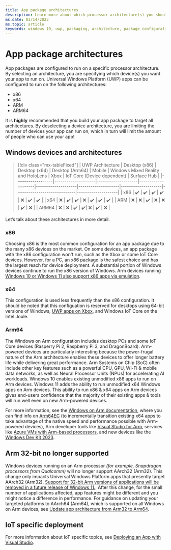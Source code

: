 ```yaml
---
title: App package architectures
description: Learn more about which processor architecture(s) you should use when building your UWP app package.
ms.date: 03/14/2023
ms.topic: article
keywords: windows 10, uwp, packaging, architecture, package configuration
---
```


# App package architectures

App packages are configured to run on a specific processor architecture. By selecting an architecture, you are specifying which device(s) you want your app to run on. Universal Windows Platform (UWP) apps can be configured to run on the following architectures:
- x86
- x64
- ARM
- ARM64

It is **highly** recommended that you build your app package to target all architectures. By deselecting a device architecture, you are limiting the number of devices your app can run on, which in turn will limit the amount of people who can use your app!

## Windows devices and architectures

> [!div class="mx-tableFixed"]
| UWP Architecture | Desktop (x86)      | Desktop (x64)      | Desktop (Arm64)      | Mobile             | Windows Mixed Reality and HoloLens           | Xbox               | IoT Core (Device dependent) | Surface Hub        |
|------------------|--------------------|--------------------|--------------------|--------------------|--------------------|--------------------|-----------------------------|--------------------|
| x86              | :heavy_check_mark: | :heavy_check_mark: | :heavy_check_mark: | :heavy_check_mark:  | :x:                | :heavy_check_mark:          | :heavy_check_mark: |
| x64              | :x:                | :heavy_check_mark: | :heavy_check_mark: | :x:                 | :heavy_check_mark: | :heavy_check_mark:          | :heavy_check_mark: |
| ARM               | :x:                | :x:                | :heavy_check_mark: | :x:                | :x:                | :heavy_check_mark:          | :x:                |
| ARM64              | :x:                | :x:                | :heavy_check_mark: | :heavy_check_mark:| :x:                | :heavy_check_mark:          | :x:                |

Let’s talk about these architectures in more detail.

### x86

Choosing x86 is the most common configuration for an app package due to the many x86 devices on the market. On some devices, an app package with the x86 configuration won't run, such as the Xbox or some IoT Core devices. However, for a PC, an x86 package is the safest choice and has the largest reach for device deployment. A substantial portion of Windows devices continue to run the x86 version of Windows. Arm devices running [Windows 10 or Windows 11 also support x86 apps via emulation](/windows/arm/apps-on-arm-x86-emulation).

### x64

This configuration is used less frequently than the x86 configuration. It should be noted that this configuation is reserved for desktops using 64-bit versions of Windows, [UWP apps on Xbox](/windows/uwp/xbox-apps/system-resource-allocation), and Windows IoT Core on the Intel Joule.

### Arm64

The Windows on Arm configuration includes desktop PCs and some IoT Core devices (Rasperry Pi 2, Raspberry Pi 3, and DragonBoard). Arm-powered devices are particularly interesting because the power-frugal nature of the Arm architecture enables these devices to offer longer battery life while delivering great performance. Arm Systems on Chip (SoC) often include other key features such as a powerful CPU, GPU, Wi-Fi & mobile data networks, as well as Neural Processor Units (NPUs) for accelerating AI workloads. Windows 10 enables existing unmodified x86 apps to run on Arm devices. Windows 11 adds the ability to run unmodified x64 Windows apps on Arm devices. This ability to run x86 & x64 apps on Arm devices gives end-users confidence that the majority of their existing apps & tools will run well even on new Arm-powered devices.

For more information, see the [Windows on Arm documentation](/windows/arm/overview), where you can find info on [Arm64EC](/windows/arm/arm64ec) (to incrementally transition existing x64 apps to take advantage of the native speed and performance possible with Arm-powered devices), Arm developer tools like [Visual Studio for Arm](/visualstudio/install/visual-studio-on-arm-devices), services like [Azure VMs with Arm-based processors](https://azure.microsoft.com/blog/now-in-preview-azure-virtual-machines-with-ampere-altra-armbased-processors/), and new devices like the [Windows Dev Kit 2023](/windows/arm/dev-kit/).

## Arm 32-bit no longer supported 

Windows devices running on an Arm processor *(for example, Snapdragon processors from Qualcomm)* will no longer support AArch32 (Arm32). This change only impacts Universal Windows Platform apps that presently target AArch32 (Arm32). [Support for 32-bit Arm versions of applications will be removed in a future release of Windows 11.](https://www.microsoft.com/windows/windows-11-specifications#table3). After this change, for the small number of applications affected, app features might be different and you might notice a difference in performance. For guidance on updating your targeted platforms to AArch64 (Arm64), which is supported on all Windows on Arm devices, see [Update app architecture from Arm32 to Arm64](/windows/arm/arm32-to-arm64).

## IoT specific deployment

For more information about IoT specific topics, see [Deploying an App with Visual Studio](/windows/iot-core/develop-your-app/AppDeployment).
